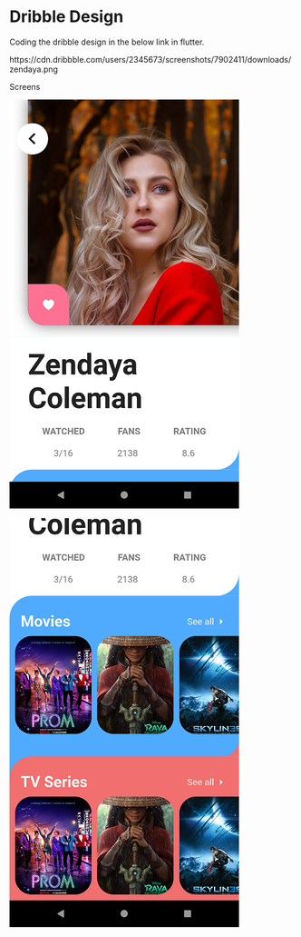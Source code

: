 # Dribble Design

Coding the dribble design in the below link in flutter. 

<p>https://cdn.dribbble.com/users/2345673/screenshots/7902411/downloads/zendaya.png


<p> Screens </p>

![](img/1.png)

![](img/2.png)
